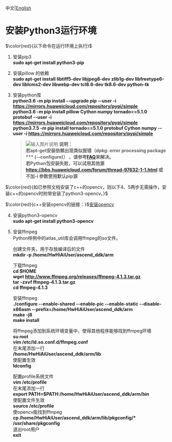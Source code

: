 中文|[English](README_300_EN.md)

# 安装Python3运行环境<a name="ZH-CN_TOPIC_0228768065"></a>
$\color{red}{以下命令在运行环境上执行}$

1.  安装pip3  
    **sudo apt-get install python3-pip**      
2.  安装pillow 的依赖    
    **sudo apt-get install libtiff5-dev libjpeg8-dev zlib1g-dev libfreetype6-dev liblcms2-dev libwebp-dev tcl8.6-dev tk8.6-dev python-tk**

3.  安装python库  
     **python3.6 -m pip install --upgrade pip --user -i https://mirrors.huaweicloud.com/repository/pypi/simple**   
     **python3.6 -m pip install pillow Cython numpy tornado==5.1.0 protobuf --user -i https://mirrors.huaweicloud.com/repository/pypi/simple**   
     **python3.7.5 -m pip install tornado==5.1.0 protobuf Cython numpy --user -i https://mirrors.huaweicloud.com/repository/pypi/simple**   
    >![输入图片说明](https://images.gitee.com/uploads/images/2020/1130/162342_1d7d35d7_7401379.png "屏幕截图.png") **说明：**  
    >  **若apt-get安装依赖出现类似报错（dpkg: error processing package *** (--configure)） ，请参考[FAQ](https://bbs.huaweicloud.com/forum/thread-74123-1-1.html)来解决。**  
    >  **若Python包安装失败，可以试用其他源 https://bbs.huaweicloud.com/forum/thread-97632-1-1.html 或不加-i 参数使用默认pip源**

$\color{red}{如已参照文档安装了c++的opencv，则以下4、5两步无需操作，安装c++的opencv时附带安装了python3-opencv。}$   

$\color{red}{c++安装opencv的链接：}$[安装opencv](../../../cplusplus/environment/opencv_install/README_300.md) 


4.  安装python3-opencv  
    **sudo apt-get install python3-opencv**

5.  安装ffmpeg  
    Python样例中的atlas_util库会调用ffmpeg的so文件。 
 
    创建文件夹，用于存放编译后的文件  
    **mkdir -p /home/HwHiAiUser/ascend_ddk/arm**

    下载ffmpeg  
    **cd $HOME**  
    **wget http://www.ffmpeg.org/releases/ffmpeg-4.1.3.tar.gz**  
    **tar -zxvf ffmpeg-4.1.3.tar.gz**  
    **cd ffmpeg-4.1.3**

    安装ffmpeg   
    **./configure --enable-shared --enable-pic --enable-static --disable-x86asm --prefix=/home/HwHiAiUser/ascend_ddk/arm**  
    **make -j8**      
    **make install**

    将ffmpeg添加到系统环境变量中，使得其他程序能够找到ffmpeg环境  
    **su root**  
    **vim /etc/ld.so.conf.d/ffmpeg.conf**  
    在末尾添加一行   
    **/home/HwHiAiUser/ascend_ddk/arm/lib**  
    使配置生效    
    **ldconfig**  

    配置profile系统文件    
    **vim /etc/profile**    
    在末尾添加一行  
    **export PATH=$PATH:/home/HwHiAiUser/ascend_ddk/arm/bin**    
    使配置文件生效    
    **source /etc/profile**    
    使opencv能找到ffmpeg   
    **cp /home/HwHiAiUser/ascend_ddk/arm/lib/pkgconfig/\* /usr/share/pkgconfig**    
    退出root用户   
    **exit**
